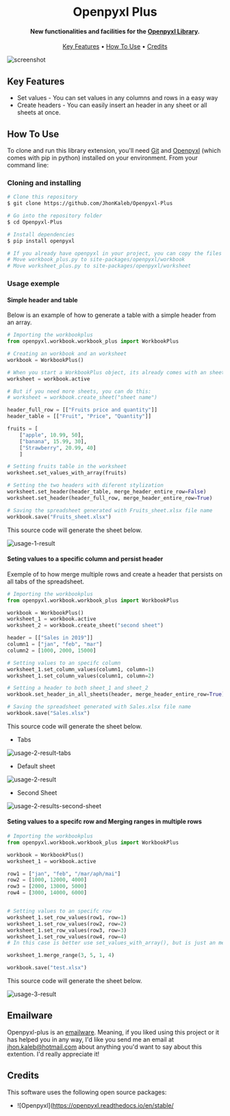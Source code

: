 <h1 align="center">
  Openpyxl Plus
  <br>
</h1>

<h4 align="center">New functionalities and facilities for the <a href="https://openpyxl.readthedocs.io/en/stable/tutorial.html target="_blank">Openpyxl Library</a>.</h4>

<p align="center">
  <a href="#key-features">Key Features</a> •
  <a href="#how-to-use">How To Use</a> •
  <a href="#credits">Credits</a>
</p>

![screenshot](gif)

## Key Features

* Set values - You can set values in any columns and rows in a easy way
* Create headers - You can easily insert an header in any sheet or all sheets at once.

## How To Use

To clone and run this library extension, you'll need [Git](https://git-scm.com) and [Openpyxl](https://pypi.org/project/openpyxl/) (which comes with pip in python) installed on your environment. From your command line:

### Cloning and installing

```bash
# Clone this repository
$ git clone https://github.com/JhonKaleb/Openpyxl-Plus

# Go into the repository folder
$ cd Openpyxl-Plus

# Install dependencies
$ pip install openpyxl

# If you already have openpyxl in your project, you can copy the files in this repository folder to your openpyxl library folder:
# Move workbook_plus.py to site-packages/openpyxl/workbook
# Move worksheet_plus.py to site-packages/openpyxl/worksheet
```

### Usage exemple
#### Simple header and table
Below is an example of how to generate a table with a simple header from an array.

``` Python
# Importing the workbookplus
from openpyxl.workbook.workbook_plus import WorkbookPlus

# Creating an workbook and an worksheet
workbook = WorkbookPlus()

# When you start a WorkbookPlus object, its already comes with an sheet
worksheet = workbook.active

# But if you need more sheets, you can do this:
# worksheet = workbook.create_sheet("sheet name")

header_full_row = [["Fruits price and quantity"]]
header_table = [["Fruit", "Price", "Quantity"]]

fruits = [
    ["apple", 10.99, 50],
    ["banana", 15.99, 30],
    ["Strawberry", 20.99, 40]
    ]

# Setting fruits table in the worksheet
worksheet.set_values_with_array(fruits)

# Setting the two headers with diferent stylization
worksheet.set_header(header_table, merge_header_entire_row=False)
worksheet.set_header(header_full_row, merge_header_entire_row=True)

# Saving the spreadsheet generated with Fruits_sheet.xlsx file name
workbook.save("Fruits_sheet.xlsx")

```
This source code will generate the sheet below.

![usage-1-result](https://github.com/JhonKaleb/utils-repository/blob/main/openpyxl-plus/usage-1-result.png)

#### Seting values to a specific column and persist header

Exemple of to how merge multiple rows and create a header that persists on all tabs of the spreadsheet.
``` Python
# Importing the workbookplus
from openpyxl.workbook.workbook_plus import WorkbookPlus

workbook = WorkbookPlus()
worksheet_1 = workbook.active
worksheet_2 = workbook.create_sheet("second sheet")

header = [["Sales in 2019"]]
column1 = ["jan", "feb", "mar"]
column2 = [1000, 2000, 15000]

# Setting values to an specifc column
worksheet_1.set_column_values(column1, column=1)
worksheet_1.set_column_values(column1, column=2)

# Setting a header to both sheet_1 and sheet_2
workbook.set_header_in_all_sheets(header, merge_header_entire_row=True)

# Saving the spreadsheet generated with Sales.xlsx file name
workbook.save("Sales.xlsx")
```
This source code will generate the sheet below.

* Tabs

![usage-2-result-tabs](https://github.com/JhonKaleb/utils-repository/blob/main/openpyxl-plus/usage-2-result-tabs.png)

* Default sheet

![usage-2-result](https://github.com/JhonKaleb/utils-repository/blob/main/openpyxl-plus/usage-2-result.png)

* Second Sheet

![usage-2-results-second-sheet](https://github.com/JhonKaleb/utils-repository/blob/main/openpyxl-plus/usage-2-results-second-sheet.png)


#### Seting values to a specifc row and Merging ranges in multiple rows
``` Python
# Importing the workbookplus
from openpyxl.workbook.workbook_plus import WorkbookPlus

workbook = WorkbookPlus()
worksheet_1 = workbook.active

row1 = ["jan", "feb", "/mar/aph/mai"]
row2 = [1000, 12000, 4000]
row3 = [2000, 13000, 5000]
row4 = [3000, 14000, 6000]


# Setting values to an specifc row
worksheet_1.set_row_values(row1, row=1)
worksheet_1.set_row_values(row2, row=2)
worksheet_1.set_row_values(row3, row=3)
worksheet_1.set_row_values(row4, row=4)
# In this case is better use set_values_with_array(), but is just an method example :D

worksheet_1.merge_range(3, 5, 1, 4)

workbook.save("test.xlsx")
```
This source code will generate the sheet below.

![usage-3-result](https://github.com/JhonKaleb/utils-repository/blob/main/openpyxl-plus/usage-3-result.png)


## Emailware

Openpyxl-plus is an [emailware](https://en.wiktionary.org/wiki/emailware). Meaning, if you liked using this project or it has helped you in any way, I'd like you send me an email at <jhon.kaleb@hotmail.com> about anything you'd want to say about this extention. I'd really appreciate it!

## Credits

This software uses the following open source packages:

- ![Openpyxl](https://openpyxl.readthedocs.io/en/stable/
